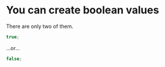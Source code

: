 # You can create boolean values

There are only two of them.

```javascript
true;
```

...or...

```javascript
false;
```
